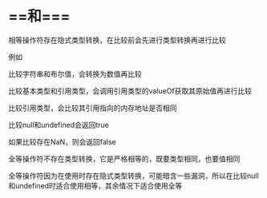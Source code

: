 # \==和===

相等操作符存在隐式类型转换，在比较前会先进行类型转换再进行比较

例如

比较字符串和布尔值，会转换为数值再比较

比较基本类型和引用类型，会调用引用类型的valueOf获取其原始值再进行比较

比较引用类型，会比较其引用指向的内存地址是否相同

比较null和undefined会返回true

如果比较存在NaN，则会返回false

全等操作符不存在类型转换，它是严格相等的，既要类型相同，也要值相同

全等操作符因为在使用时存在隐式类型转换，可能暗含一些漏洞，所以在比较null和undefined时适合使用相等，其余情况下适合使用全等